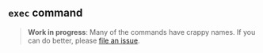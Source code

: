 ## `exec` command

> **Work in progress**: Many of the commands have crappy names.
> If you can do better, please [file an issue][issues].

[issues]: https://github.com/rcook/isopy/issues
